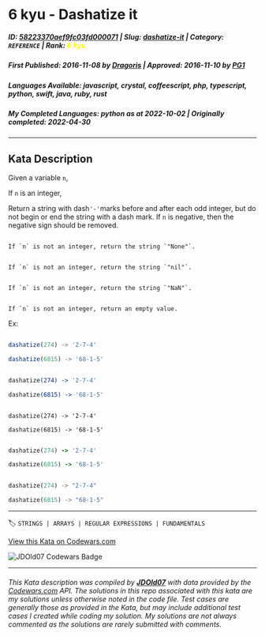 # 6 kyu - Dashatize it

##### **ID**: [58223370aef9fc03fd000071](https://www.codewars.com/kata/58223370aef9fc03fd000071) | **Slug**: [dashatize-it](https://www.codewars.com/kata/58223370aef9fc03fd000071) | **Category**: `REFERENCE` | **Rank**: <span style="color:yellow">6 kyu</span>

##### **First Published**: 2016-11-08 ***by*** [Dragoris](https://www.codewars.com/users/Dragoris) | **Approved**: 2016-11-10 ***by*** [PG1](https://www.codewars.com/users/PG1)

##### **Languages Available**: javascript, crystal, coffeescript, php, typescript, python, swift, java, ruby, rust

##### **My Completed Languages**: python ***as at*** 2022-10-02 | **Originally completed**: 2022-04-30

---

## Kata Description


Given a variable `n`,



If `n` is an integer,

Return a string with dash``` '-' ```marks before and after each odd integer,  but do not begin or end the string with a dash mark. If `n` is negative, then the negative sign should be removed.



```if:python

If `n` is not an integer, return the string `"None"`.

```

```if:ruby

If `n` is not an integer, return the string `"nil"`.

```

```if:coffeescript,javascript,typescript

If `n` is not an integer, return the string `"NaN"`.

```

```if-not:python,ruby,coffeescript,javascript,typescript

If `n` is not an integer, return an empty value.

```



Ex:

```javascript

dashatize(274) -> '2-7-4'

dashatize(6815) -> '68-1-5'

```

```coffeescript

dashatize(274) -> '2-7-4'

dashatize(6815) -> '68-1-5'

```

```crystal

dashatize(274) -> '2-7-4'

dashatize(6815) -> '68-1-5'

```

```ruby

dashatize(274) -> '2-7-4'

dashatize(6815) -> '68-1-5'

```

```rust

dashatize(274) -> "2-7-4"

dashatize(6815) -> "68-1-5"

```



---


🏷 `STRINGS | ARRAYS | REGULAR EXPRESSIONS | FUNDAMENTALS`


[View this Kata on Codewars.com](https://www.codewars.com/kata/58223370aef9fc03fd000071)

![](https://www.codewars.com/users/jdold07/badges/large "JDOld07 Codewars Badge")

---

###### *This Kata description was compiled by [**JDOld07**](https://tpstech.dev) with data provided by the [Codewars.com](https://www.codewars.com) API.  The solutions in this repo associated with this kata are my solutions unless otherwise noted in the code file.  Test cases are generally those as provided in the Kata, but may include additional test cases I created while coding my solution.  My solutions are not always commented as the solutions are rarely submitted with comments.*
